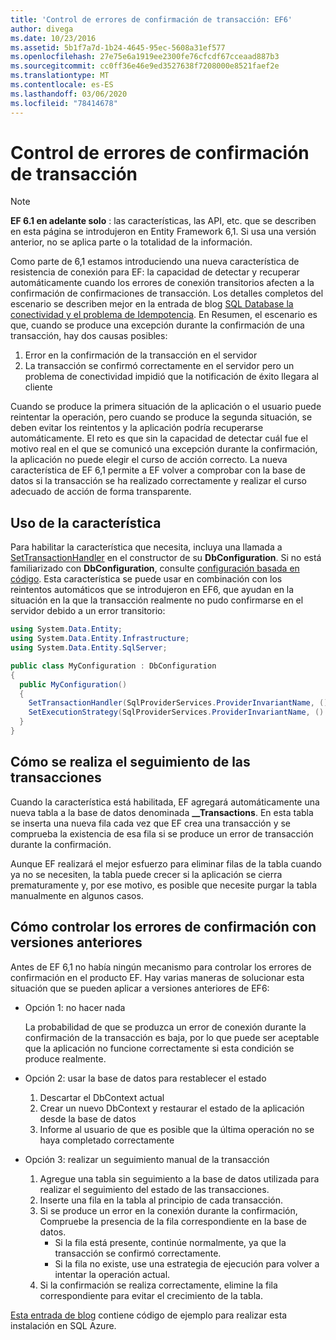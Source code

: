 ```yaml
---
title: 'Control de errores de confirmación de transacción: EF6'
author: divega
ms.date: 10/23/2016
ms.assetid: 5b1f7a7d-1b24-4645-95ec-5608a31ef577
ms.openlocfilehash: 27e75e6a1919ee2300fe76cfcdf67cceaad887b3
ms.sourcegitcommit: cc0ff36e46e9ed3527638f7208000e8521faef2e
ms.translationtype: MT
ms.contentlocale: es-ES
ms.lasthandoff: 03/06/2020
ms.locfileid: "78414678"
---
```

# <a name="handling-transaction-commit-failures"></a>Control de errores de confirmación de transacción
> [!NOTE]
> **EF 6.1 en adelante solo** : las características, las API, etc. que se describen en esta página se introdujeron en Entity Framework 6,1. Si usa una versión anterior, no se aplica parte o la totalidad de la información.  

Como parte de 6,1 estamos introduciendo una nueva característica de resistencia de conexión para EF: la capacidad de detectar y recuperar automáticamente cuando los errores de conexión transitorios afecten a la confirmación de confirmaciones de transacción. Los detalles completos del escenario se describen mejor en la entrada de blog [SQL Database la conectividad y el problema de Idempotencia](https://blogs.msdn.com/b/adonet/archive/2013/03/11/sql-database-connectivity-and-the-idempotency-issue.aspx).  En Resumen, el escenario es que, cuando se produce una excepción durante la confirmación de una transacción, hay dos causas posibles:  

1. Error en la confirmación de la transacción en el servidor
2. La transacción se confirmó correctamente en el servidor pero un problema de conectividad impidió que la notificación de éxito llegara al cliente  

Cuando se produce la primera situación de la aplicación o el usuario puede reintentar la operación, pero cuando se produce la segunda situación, se deben evitar los reintentos y la aplicación podría recuperarse automáticamente. El reto es que sin la capacidad de detectar cuál fue el motivo real en el que se comunicó una excepción durante la confirmación, la aplicación no puede elegir el curso de acción correcto. La nueva característica de EF 6,1 permite a EF volver a comprobar con la base de datos si la transacción se ha realizado correctamente y realizar el curso adecuado de acción de forma transparente.  

## <a name="using-the-feature"></a>Uso de la característica  

Para habilitar la característica que necesita, incluya una llamada a [SetTransactionHandler](https://msdn.microsoft.com/library/system.data.entity.dbconfiguration.setdefaulttransactionhandler.aspx) en el constructor de su **DbConfiguration**. Si no está familiarizado con **DbConfiguration**, consulte [configuración basada en código](~/ef6/fundamentals/configuring/code-based.md). Esta característica se puede usar en combinación con los reintentos automáticos que se introdujeron en EF6, que ayudan en la situación en la que la transacción realmente no pudo confirmarse en el servidor debido a un error transitorio:  

``` csharp
using System.Data.Entity;
using System.Data.Entity.Infrastructure;
using System.Data.Entity.SqlServer;

public class MyConfiguration : DbConfiguration  
{
  public MyConfiguration()  
  {  
    SetTransactionHandler(SqlProviderServices.ProviderInvariantName, () => new CommitFailureHandler());  
    SetExecutionStrategy(SqlProviderServices.ProviderInvariantName, () => new SqlAzureExecutionStrategy());  
  }  
}
```  

## <a name="how-transactions-are-tracked"></a>Cómo se realiza el seguimiento de las transacciones  

Cuando la característica está habilitada, EF agregará automáticamente una nueva tabla a la base de datos denominada **__Transactions**. En esta tabla se inserta una nueva fila cada vez que EF crea una transacción y se comprueba la existencia de esa fila si se produce un error de transacción durante la confirmación.  

Aunque EF realizará el mejor esfuerzo para eliminar filas de la tabla cuando ya no se necesiten, la tabla puede crecer si la aplicación se cierra prematuramente y, por ese motivo, es posible que necesite purgar la tabla manualmente en algunos casos.  

## <a name="how-to-handle-commit-failures-with-previous-versions"></a>Cómo controlar los errores de confirmación con versiones anteriores

Antes de EF 6,1 no había ningún mecanismo para controlar los errores de confirmación en el producto EF. Hay varias maneras de solucionar esta situación que se pueden aplicar a versiones anteriores de EF6:  

* Opción 1: no hacer nada  

  La probabilidad de que se produzca un error de conexión durante la confirmación de la transacción es baja, por lo que puede ser aceptable que la aplicación no funcione correctamente si esta condición se produce realmente.  

* Opción 2: usar la base de datos para restablecer el estado  

  1. Descartar el DbContext actual  
  2. Crear un nuevo DbContext y restaurar el estado de la aplicación desde la base de datos  
  3. Informe al usuario de que es posible que la última operación no se haya completado correctamente  

* Opción 3: realizar un seguimiento manual de la transacción  

  1. Agregue una tabla sin seguimiento a la base de datos utilizada para realizar el seguimiento del estado de las transacciones.  
  2. Inserte una fila en la tabla al principio de cada transacción.  
  3. Si se produce un error en la conexión durante la confirmación, Compruebe la presencia de la fila correspondiente en la base de datos.  
     - Si la fila está presente, continúe normalmente, ya que la transacción se confirmó correctamente.  
     - Si la fila no existe, use una estrategia de ejecución para volver a intentar la operación actual.  
  4. Si la confirmación se realiza correctamente, elimine la fila correspondiente para evitar el crecimiento de la tabla.  

[Esta entrada de blog](https://blogs.msdn.com/b/adonet/archive/2013/03/11/sql-database-connectivity-and-the-idempotency-issue.aspx) contiene código de ejemplo para realizar esta instalación en SQL Azure.  
